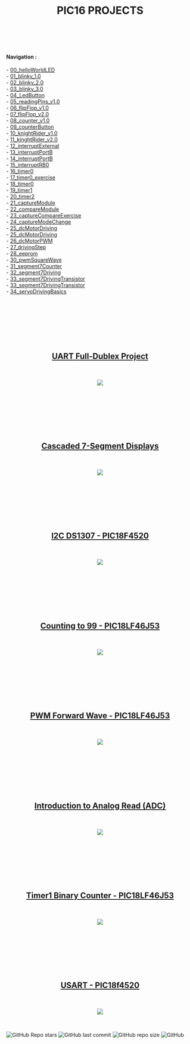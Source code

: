 <br/>
<br/>

<!-- BAŞLIK -->
<h1> 
  <p align="center">
     PIC16 PROJECTS
  </p>
</h1>

<br/>
</br>
</br>


<!-- ÖZELLİKLER -->
                        


<h4> Navigation : </h4> 
- <a href="https://github.com/enesmrcn/PIC-MCU-Projects/tree/main/PIC16-C-PROJECTS-main/00_helloWorldLED">  00_helloWorldLED </a></br>
- <a href="https://github.com/enesmrcn/PIC-MCU-Projects/tree/main/PIC16-C-PROJECTS-main/01_blinky_1.0">  01_blinky_1.0 </a></br>
- <a href="https://github.com/enesmrcn/PIC-MCU-Projects/tree/main/PIC16-C-PROJECTS-main/02_blinky_2.0">  02_blinky_2.0 </a></br>
- <a href="https://github.com/enesmrcn/PIC-MCU-Projects/tree/main/PIC16-C-PROJECTS-main/03_blinky_3.0">  03_blinky_3.0 </a></br>
- <a href="https://github.com/enesmrcn/PIC-MCU-Projects/tree/main/PIC16-C-PROJECTS-main/04_LedButton">  04_LedButton </a></br>
- <a href="https://github.com/enesmrcn/PIC-MCU-Projects/tree/main/PIC16-C-PROJECTS-main/05_readingPins_v1.0">  05_readingPins_v1.0 </a></br>
- <a href="https://github.com/enesmrcn/PIC-MCU-Projects/tree/main/PIC16-C-PROJECTS-main/06_flipFlop_v1.0">  06_flipFlop_v1.0 </a></br>
- <a href="https://github.com/enesmrcn/PIC-MCU-Projects/tree/main/PIC16-C-PROJECTS-main/07_flipFlop_v2.0">  07_flipFlop_v2.0 </a></br>
- <a href="https://github.com/enesmrcn/PIC-MCU-Projects/tree/main/PIC16-C-PROJECTS-main/08_counter_v1.0">  08_counter_v1.0 </a></br>
- <a href="https://github.com/enesmrcn/PIC-MCU-Projects/tree/main/PIC16-C-PROJECTS-main/09_counterButton">  09_counterButton </a></br>
- <a href="https://github.com/enesmrcn/PIC-MCU-Projects/tree/main/PIC16-C-PROJECTS-main/10_knightRider_v1.0">  10_knightRider_v1.0 </a></br>
- <a href="https://github.com/enesmrcn/PIC-MCU-Projects/tree/main/PIC16-C-PROJECTS-main/11_kinghtRider_v2.0">  11_kinghtRider_v2.0 </a></br>
- <a href="https://github.com/enesmrcn/PIC-MCU-Projects/tree/main/PIC16-C-PROJECTS-main/12_interruptExternal">  12_interruptExternal </a></br>
- <a href="https://github.com/enesmrcn/PIC-MCU-Projects/tree/main/PIC16-C-PROJECTS-main/13_interruptPortB">  13_interruptPortB </a></br>
- <a href="https://github.com/enesmrcn/PIC-MCU-Projects/tree/main/PIC16-C-PROJECTS-main/14_interruptPortB">  14_interruptPortB </a></br>
- <a href="https://github.com/enesmrcn/PIC-MCU-Projects/tree/main/PIC16-C-PROJECTS-main/15_interruptRB0">  15_interruptRB0 </a></br>
- <a href="https://github.com/enesmrcn/PIC-MCU-Projects/tree/main/PIC16-C-PROJECTS-main/16_timer0">  16_timer0 </a></br>
- <a href="https://github.com/enesmrcn/PIC-MCU-Projects/tree/main/PIC16-C-PROJECTS-main/17_timer0_exercise"> 17_timer0_exercise </a></br>
- <a href="https://github.com/enesmrcn/PIC-MCU-Projects/tree/main/PIC16-C-PROJECTS-main/18_timer0">  18_timer0 </a></br>
- <a href="https://github.com/enesmrcn/PIC-MCU-Projects/tree/main/PIC16-C-PROJECTS-main/19_timer1">  19_timer1 </a></br>
- <a href="https://github.com/enesmrcn/PIC-MCU-Projects/tree/main/PIC16-C-PROJECTS-main/20_timer2">  20_timer2 </a></br>
- <a href="https://github.com/enesmrcn/PIC-MCU-Projects/tree/main/PIC16-C-PROJECTS-main/21_captureModule">  21_captureModule </a></br>
- <a href="https://github.com/enesmrcn/PIC-MCU-Projects/tree/main/PIC16-C-PROJECTS-main/22_compareModule">  22_compareModule </a></br>
- <a href="https://github.com/enesmrcn/PIC-MCU-Projects/tree/main/PIC16-C-PROJECTS-main/23_captureCompareExercise">  23_captureCompareExercise </a></br>
- <a href="https://github.com/enesmrcn/PIC-MCU-Projects/tree/main/PIC16-C-PROJECTS-main/24_captureModeChange">  24_captureModeChange </a></br>
- <a href="https://github.com/enesmrcn/PIC-MCU-Projects/tree/main/PIC16-C-PROJECTS-main/25_dcMotorDriving">  25_dcMotorDriving </a></br>
- <a href="https://github.com/enesmrcn/PIC-MCU-Projects/tree/main/PIC16-C-PROJECTS-main/25_dcMotorDriving">  25_dcMotorDriving </a></br>
- <a href="https://github.com/enesmrcn/PIC-MCU-Projects/tree/main/PIC16-C-PROJECTS-main/26_dcMotorPWM">  26_dcMotorPWM </a></br>
- <a href="https://github.com/enesmrcn/PIC-MCU-Projects/tree/main/PIC16-C-PROJECTS-main/27_drivingStep">  27_drivingStep </a></br>
- <a href="https://github.com/enesmrcn/PIC-MCU-Projects/tree/main/PIC16-C-PROJECTS-main/28_eeprom">  28_eeprom </a></br>
- <a href="https://github.com/enesmrcn/PIC-MCU-Projects/tree/main/PIC16-C-PROJECTS-main/30_pwmSquareWave">  30_pwmSquareWave </a></br>
- <a href="https://github.com/enesmrcn/PIC-MCU-Projects/tree/main/PIC16-C-PROJECTS-main/31_segment7Counter">  31_segment7Counter </a></br>
- <a href="https://github.com/enesmrcn/PIC-MCU-Projects/tree/main/PIC16-C-PROJECTS-main/32_segment7Driving">  32_segment7Driving </a></br>
- <a href="https://github.com/enesmrcn/PIC-MCU-Projects/tree/main/PIC16-C-PROJECTS-main/33_segment7DrivingTransistor">  33_segment7DrivingTransistor </a></br>
- <a href="https://github.com/enesmrcn/PIC-MCU-Projects/tree/main/PIC16-C-PROJECTS-main/34_servoDrivingBasics">  33_segment7DrivingTransistor </a></br>
- <a href="https://github.com/enesmrcn/PIC-MCU-Projects/tree/main/PIC16-C-PROJECTS-main/33_segment7DrivingTransistor">  34_servoDrivingBasics </a></br>

</br>


<h1> 
  <p align="center">
  </p>
</h1>


<!-- GÖRSELLER -->

<!-- AÇILIŞ -->
<h2> 
  <br/>
    <br/>
    <br/>
  <p align="center">
     <a href="https://github.com/enesmrcn/PIC-MCU-Projects/tree/main/PIC18-C-PROJECTS-main/UART%20Full-Dublex%20Project%20-%20PIC18F4520"> UART Full-Dublex Project </a>
    <br/>
    <br/>
    <br/>
  <img src="./UART Full-Dublex Project - PIC18F4520/Images/usart_real_project.png">


<br/>
</br>
  
  </p>
</h2>

<!-- KAPANIŞ -->





<!-- AÇILIŞ -->
<h2> 
  <br/>
    <br/>
    <br/>
  <p align="center">
     <a href="https://github.com/enesmrcn/PIC-MCU-Projects/tree/main/PIC18-C-PROJECTS-main/Cascaded%207-Segment%20Displays%20-%20PIC18LF46J53"> Cascaded 7-Segment Displays </a>
    <br/>
    <br/>
    <br/>
  <img src="./Cascaded 7-Segment Displays - PIC18LF46J53/Images/cascaded_7Seg_display_PIC18LF46J53.png">


<br/>
</br>
  
  </p>
</h2>

<!-- KAPANIŞ -->





<!-- AÇILIŞ -->
<h2> 
  <br/>
    <br/>
    <br/>
  <p align="center">
     <a href="https://github.com/enesmrcn/PIC-MCU-Projects/tree/main/PIC18-C-PROJECTS-main/I2C%20DS1307%20-%20PIC18F4520"> I2C DS1307 - PIC18F4520 </a>
    <br/>
    <br/>
    <br/>
  <img src="./I2C DS1307 - PIC18F4520/Images/ds1307_lcd_PIC18F4520.png">


<br/>
</br>
  
  </p>
</h2>

<!-- KAPANIŞ -->




<!-- AÇILIŞ -->
<h2> 
  <br/>
    <br/>
    <br/>
  <p align="center">
     <a href="https://github.com/enesmrcn/PIC-MCU-Projects/tree/main/PIC18-C-PROJECTS-main/Counting%20to%2099%20-%20PIC18LF46J53"> Counting to 99 - PIC18LF46J53 </a>
    <br/>
    <br/>
    <br/>
  <img src="./Counting to 99 - PIC18LF46J53/Images/counting_99_PIC18LF46J53.png">


<br/>
</br>
  
  </p>
</h2>

<!-- KAPANIŞ -->



<!-- AÇILIŞ -->
<h2> 
  <br/>
    <br/>
    <br/>
  <p align="center">
     <a href="https://github.com/enesmrcn/PIC-MCU-Projects/tree/main/PIC18-C-PROJECTS-main/PWM%20Forward%20Wave%20-%20PIC18LF46J53"> PWM Forward Wave - PIC18LF46J53 </a>
    <br/>
    <br/>
    <br/>
  <img src="https://github.com/enesmrcn/PIC-MCU-Projects/blob/main/PIC16-C-PROJECTS-main/30_pwmSquareWave/Images/pwmSquareWave.png">


<br/>
</br>
  
  </p>
</h2>

<!-- KAPANIŞ -->




<!-- AÇILIŞ -->
<h2> 
  <br/>
    <br/>
    <br/>
  <p align="center">
     <a href="https://github.com/enesmrcn/PIC-MCU-Projects/tree/main/PIC18-C-PROJECTS-main/ADC%20Introduction%20-%20PIC18F4520"> Introduction to Analog Read (ADC) </a>
    <br/>
    <br/>
    <br/>
  <img src="./ADC Introduction - PIC18F4520/Images/adc_introduction_PIC18F4520.png">


<br/>
</br>
  
  </p>
</h2>

<!-- KAPANIŞ -->




<!-- AÇILIŞ -->
<h2> 
  <br/>
    <br/>
    <br/>
  <p align="center">
     <a href="https://github.com/enesmrcn/PIC-MCU-Projects/tree/main/PIC18-C-PROJECTS-main/Timer1%20Binary%20Counter%20-%20PIC18LF46J53"> Timer1 Binary Counter - PIC18LF46J53 </a>
    <br/>
    <br/>
    <br/>
  <img src="./Timer1 Binary Counter - PIC18LF46J53/Images/timer1_binary-counter_PIC18LF46J53.png">


<br/>
</br>
  
  </p>
</h2>

<!-- KAPANIŞ -->




<!-- AÇILIŞ -->
<h2> 
  <br/>
    <br/>
    <br/>
  <p align="center">
     <a href="https://github.com/enesmrcn/PIC-MCU-Projects/tree/main/PIC18-C-PROJECTS-main/USART%20-%20PIC18F4520"> USART - PIC18f4520 </a>
    <br/>
    <br/>
    <br/>
  <img src="./USART - PIC18F4520/Images/usart_PIC18F420.png">


<br/>
</br>
  
  </p>
</h2>

<!-- KAPANIŞ -->




<!-- SHIELDS -->
![GitHub Repo stars](https://img.shields.io/github/stars/enesmrcn/PIC-MCU-Projects?style=social)
![GitHub last commit](https://img.shields.io/github/last-commit/enesmrcn/PIC-MCU-Projects)
![GitHub repo size](https://img.shields.io/github/repo-size/enesmrcn/PIC-MCU-Projects)
![GitHub](https://img.shields.io/github/license/enesmrcn/PIC-MCU-Projects)
